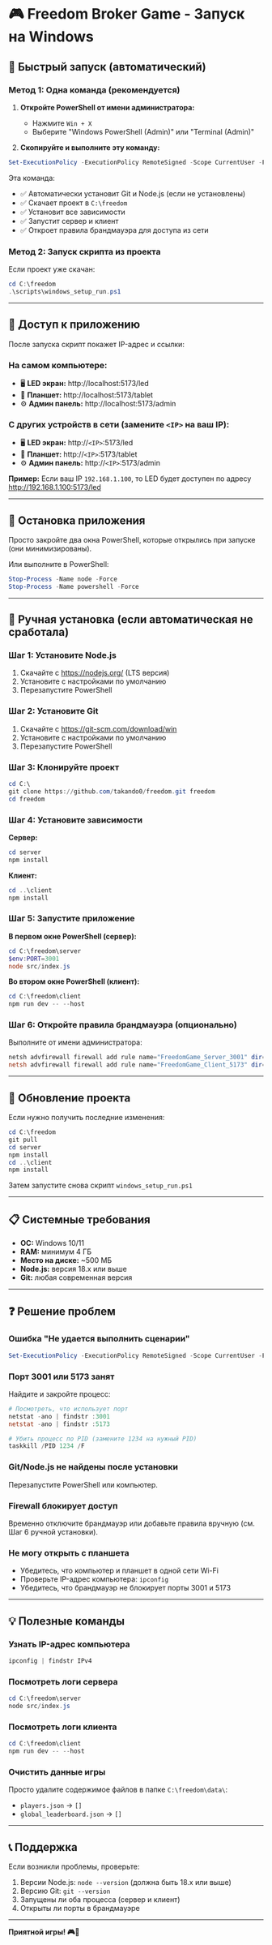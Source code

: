 # 🎮 Freedom Broker Game - Запуск на Windows

## 🚀 Быстрый запуск (автоматический)

### Метод 1: Одна команда (рекомендуется)

1. **Откройте PowerShell от имени администратора:**
   - Нажмите `Win + X`
   - Выберите "Windows PowerShell (Admin)" или "Terminal (Admin)"

2. **Скопируйте и выполните эту команду:**

```powershell
Set-ExecutionPolicy -ExecutionPolicy RemoteSigned -Scope CurrentUser -Force; irm https://raw.githubusercontent.com/takando0/freedom/main/scripts/windows_setup_run.ps1 | iex
```

Эта команда:
- ✅ Автоматически установит Git и Node.js (если не установлены)
- ✅ Скачает проект в `C:\freedom`
- ✅ Установит все зависимости
- ✅ Запустит сервер и клиент
- ✅ Откроет правила брандмауэра для доступа из сети

### Метод 2: Запуск скрипта из проекта

Если проект уже скачан:

```powershell
cd C:\freedom
.\scripts\windows_setup_run.ps1
```

---

## 📱 Доступ к приложению

После запуска скрипт покажет IP-адрес и ссылки:

### На самом компьютере:
- 🖥️ **LED экран:** http://localhost:5173/led
- 📱 **Планшет:** http://localhost:5173/tablet
- ⚙️ **Админ панель:** http://localhost:5173/admin

### С других устройств в сети (замените `<IP>` на ваш IP):
- 🖥️ **LED экран:** http://`<IP>`:5173/led
- 📱 **Планшет:** http://`<IP>`:5173/tablet
- ⚙️ **Админ панель:** http://`<IP>`:5173/admin

**Пример:** Если ваш IP `192.168.1.100`, то LED будет доступен по адресу http://192.168.1.100:5173/led

---

## 🛑 Остановка приложения

Просто закройте два окна PowerShell, которые открылись при запуске (они минимизированы).

Или выполните в PowerShell:

```powershell
Stop-Process -Name node -Force
Stop-Process -Name powershell -Force
```

---

## 🔧 Ручная установка (если автоматическая не сработала)

### Шаг 1: Установите Node.js
1. Скачайте с https://nodejs.org/ (LTS версия)
2. Установите с настройками по умолчанию
3. Перезапустите PowerShell

### Шаг 2: Установите Git
1. Скачайте с https://git-scm.com/download/win
2. Установите с настройками по умолчанию
3. Перезапустите PowerShell

### Шаг 3: Клонируйте проект
```powershell
cd C:\
git clone https://github.com/takando0/freedom.git freedom
cd freedom
```

### Шаг 4: Установите зависимости

**Сервер:**
```powershell
cd server
npm install
```

**Клиент:**
```powershell
cd ..\client
npm install
```

### Шаг 5: Запустите приложение

**В первом окне PowerShell (сервер):**
```powershell
cd C:\freedom\server
$env:PORT=3001
node src/index.js
```

**Во втором окне PowerShell (клиент):**
```powershell
cd C:\freedom\client
npm run dev -- --host
```

### Шаг 6: Откройте правила брандмауэра (опционально)

Выполните от имени администратора:

```powershell
netsh advfirewall firewall add rule name="FreedomGame_Server_3001" dir=in action=allow protocol=TCP localport=3001
netsh advfirewall firewall add rule name="FreedomGame_Client_5173" dir=in action=allow protocol=TCP localport=5173
```

---

## 🔄 Обновление проекта

Если нужно получить последние изменения:

```powershell
cd C:\freedom
git pull
cd server
npm install
cd ..\client
npm install
```

Затем запустите снова скрипт `windows_setup_run.ps1`

---

## 📋 Системные требования

- **ОС:** Windows 10/11
- **RAM:** минимум 4 ГБ
- **Место на диске:** ~500 МБ
- **Node.js:** версия 18.x или выше
- **Git:** любая современная версия

---

## ❓ Решение проблем

### Ошибка "Не удается выполнить сценарии"

```powershell
Set-ExecutionPolicy -ExecutionPolicy RemoteSigned -Scope CurrentUser -Force
```

### Порт 3001 или 5173 занят

Найдите и закройте процесс:

```powershell
# Посмотреть, что использует порт
netstat -ano | findstr :3001
netstat -ano | findstr :5173

# Убить процесс по PID (замените 1234 на нужный PID)
taskkill /PID 1234 /F
```

### Git/Node.js не найдены после установки

Перезапустите PowerShell или компьютер.

### Firewall блокирует доступ

Временно отключите брандмауэр или добавьте правила вручную (см. Шаг 6 ручной установки).

### Не могу открыть с планшета

- Убедитесь, что компьютер и планшет в одной сети Wi-Fi
- Проверьте IP-адрес компьютера: `ipconfig`
- Убедитесь, что брандмауэр не блокирует порты 3001 и 5173

---

## 💡 Полезные команды

### Узнать IP-адрес компьютера
```powershell
ipconfig | findstr IPv4
```

### Посмотреть логи сервера
```powershell
cd C:\freedom\server
node src/index.js
```

### Посмотреть логи клиента
```powershell
cd C:\freedom\client
npm run dev -- --host
```

### Очистить данные игры
Просто удалите содержимое файлов в папке `C:\freedom\data\`:
- `players.json` → `[]`
- `global_leaderboard.json` → `[]`

---

## 📞 Поддержка

Если возникли проблемы, проверьте:
1. Версии Node.js: `node --version` (должна быть 18.x или выше)
2. Версию Git: `git --version`
3. Запущены ли оба процесса (сервер и клиент)
4. Открыты ли порты в брандмауэре

---

**Приятной игры! 🎮🚀**

